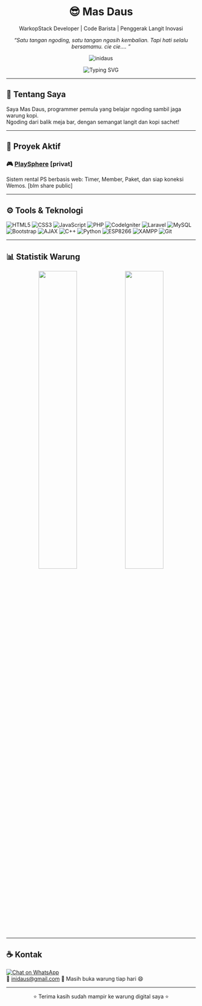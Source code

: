 <h1 align="center">😎 Mas Daus</h1>
<p align="center">
  WarkopStack Developer | Code Barista | Penggerak Langit Inovasi  
</p>
<p align="center">
  <em>“Satu tangan ngoding, satu tangan ngasih kembalian. Tapi hati selalu bersamamu. cie cie.... ”</em>
</p>

<p align="center">
  <img src="https://komarev.com/ghpvc/?username=inidaus&label=Kunjungan+Warung&color=blueviolet&style=flat" alt="inidaus" />
</p>

<p align="center">
  <img src="https://readme-typing-svg.herokuapp.com?font=Fira+Code&pause=1000&color=00C0FF&center=true&vCenter=true&width=540&lines=Halo%2C+saya+Mas+Daus!;Programmer+Warung+yang+Serius+Ngoding!;Welcome+to+my+GitHub+🛠️" alt="Typing SVG" />
</p>

---

## 🧉 Tentang Saya
Saya Mas Daus, programmer pemula yang belajar ngoding sambil jaga warung kopi.  
Ngoding dari balik meja bar, dengan semangat langit dan kopi sachet!

---

## 🚀 Proyek Aktif
### 🎮 [PlaySphere](https://github.com/inidaus/playsphere) [privat]
Sistem rental PS berbasis web: Timer, Member, Paket, dan siap koneksi Wemos. [blm share public]

---

## ⚙️ Tools & Teknologi
![HTML5](https://img.shields.io/badge/HTML5-E34F26?style=flat&logo=html5&logoColor=white)
![CSS3](https://img.shields.io/badge/CSS3-1572B6?style=flat&logo=css3&logoColor=white)
![JavaScript](https://img.shields.io/badge/JavaScript-F7DF1E?style=flat&logo=javascript&logoColor=black)
![PHP](https://img.shields.io/badge/PHP-777BB4?style=flat&logo=php&logoColor=white)
![CodeIgniter](https://img.shields.io/badge/CodeIgniter-EF4223?style=flat&logo=codeigniter&logoColor=white)
![Laravel](https://img.shields.io/badge/Laravel-FF2D20?style=flat&logo=laravel&logoColor=white)
![MySQL](https://img.shields.io/badge/MySQL-4479A1?style=flat&logo=mysql&logoColor=white)
![Bootstrap](https://img.shields.io/badge/Bootstrap-563D7C?style=flat&logo=bootstrap&logoColor=white)
![AJAX](https://img.shields.io/badge/AJAX-000000?style=flat&logo=jquery&logoColor=white)
![C++](https://img.shields.io/badge/C++-00599C?style=flat&logo=c%2B%2B&logoColor=white)
![Python](https://img.shields.io/badge/Python-3776AB?style=flat&logo=python&logoColor=white)
![ESP8266](https://img.shields.io/badge/ESP8266-FFDD00?style=flat)
![XAMPP](https://img.shields.io/badge/XAMPP-FB7A24?style=flat&logo=apache&logoColor=white)
![Git](https://img.shields.io/badge/Git-F05032?style=flat&logo=git&logoColor=white)

---

## 📊 Statistik Warung

<p align="center">
  <img src="https://github-readme-stats.vercel.app/api?username=inidaus&show_icons=true&theme=radical" width="45%" />
  <img src="https://github-readme-stats.vercel.app/api/top-langs/?username=inidaus&layout=compact&theme=radical" width="45%" />
</p>

---

## ☕ Kontak
[![Chat on WhatsApp](https://img.shields.io/badge/Chat%20di%20WhatsApp-25D366?style=for-the-badge&logo=whatsapp&logoColor=white)](https://wa.me/6281332499304)  
📧 inidaus@gmail.com
🛒 Masih buka warung tiap hari 😄

---

<p align="center">
  ⭐ Terima kasih sudah mampir ke warung digital saya ⭐
</p>
